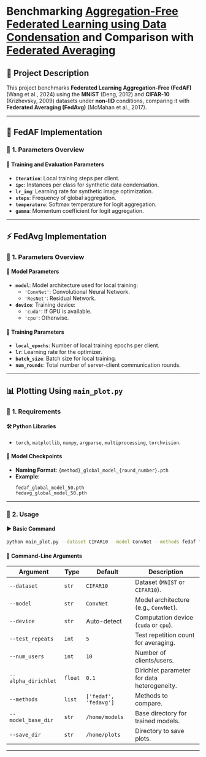 # Benchmarking **[Aggregation-Free Federated Learning using Data Condensation](https://doi.org/10.48550/arXiv.2404.18962)** and Comparison with **[Federated Averaging](https://doi.org/10.48550/arXiv.1602.05629)** 

## 📌 Project Description
This project benchmarks **Federated Learning Aggregation-Free (FedAF)** (Wang et al., 2024) using the **MNIST** (Deng, 2012) and **CIFAR-10** (Krizhevsky, 2009) datasets under **non-IID** conditions, comparing it with **Federated Averaging (FedAvg)** (McMahan et al., 2017).

---

## 🚀 **FedAF Implementation**

### 🔹 **1. Parameters Overview**

#### 🔸 **Training and Evaluation Parameters**
- **`Iteration`**: Local training steps per client.
- **`ipc`**: Instances per class for synthetic data condensation.
- **`lr_img`**: Learning rate for synthetic image optimization.
- **`steps`**: Frequency of global aggregation.
- **`temperature`**: Softmax temperature for logit aggregation.
- **`gamma`**: Momentum coefficient for logit aggregation.

---

## ⚡ **FedAvg Implementation**

### 🔹 **1. Parameters Overview**

#### 🔸 **Model Parameters**
- **`model`**: Model architecture used for local training:
  - `'ConvNet'`: Convolutional Neural Network.
  - `'ResNet'`: Residual Network.
- **`device`**: Training device:
  - `'cuda'`: If GPU is available.
  - `'cpu'`: Otherwise.

#### 🔸 **Training Parameters**
- **`local_epochs`**: Number of local training epochs per client.
- **`lr`**: Learning rate for the optimizer.
- **`batch_size`**: Batch size for local training.
- **`num_rounds`**: Total number of server-client communication rounds.

---

## 📊 **Plotting Using `main_plot.py`**

### 🔹 **1. Requirements**
#### 🛠 **Python Libraries**
- `torch`, `matplotlib`, `numpy`, `argparse`, `multiprocessing`, `torchvision`.

#### 📂 **Model Checkpoints**
- **Naming Format**: `{method}_global_model_{round_number}.pth`
- **Example**:
  ```
  fedaf_global_model_50.pth
  fedavg_global_model_50.pth
  ```

---

### 🔹 **2. Usage**

#### ▶ **Basic Command**
```bash
python main_plot.py --dataset CIFAR10 --model ConvNet --methods fedaf fedavg
```

#### 🔹 **Command-Line Arguments**

| **Argument**         | **Type**  | **Default**        | **Description**                                         |
|----------------------|----------|--------------------|---------------------------------------------------------|
| `--dataset`         | `str`    | `CIFAR10`         | Dataset (`MNIST` or `CIFAR10`).                         |
| `--model`           | `str`    | `ConvNet`         | Model architecture (e.g., `ConvNet`).                   |
| `--device`          | `str`    | Auto-detect       | Computation device (`cuda` or `cpu`).                   |
| `--test_repeats`    | `int`    | `5`               | Test repetition count for averaging.                    |
| `--num_users`       | `int`    | `10`              | Number of clients/users.                                |
| `--alpha_dirichlet` | `float`  | `0.1`             | Dirichlet parameter for data heterogeneity.             |
| `--methods`         | `list`   | `['fedaf', 'fedavg']` | Methods to compare.                                |
| `--model_base_dir`  | `str`    | `/home/models`    | Base directory for trained models.                      |
| `--save_dir`        | `str`    | `/home/plots`     | Directory to save plots.                                |

---
```

